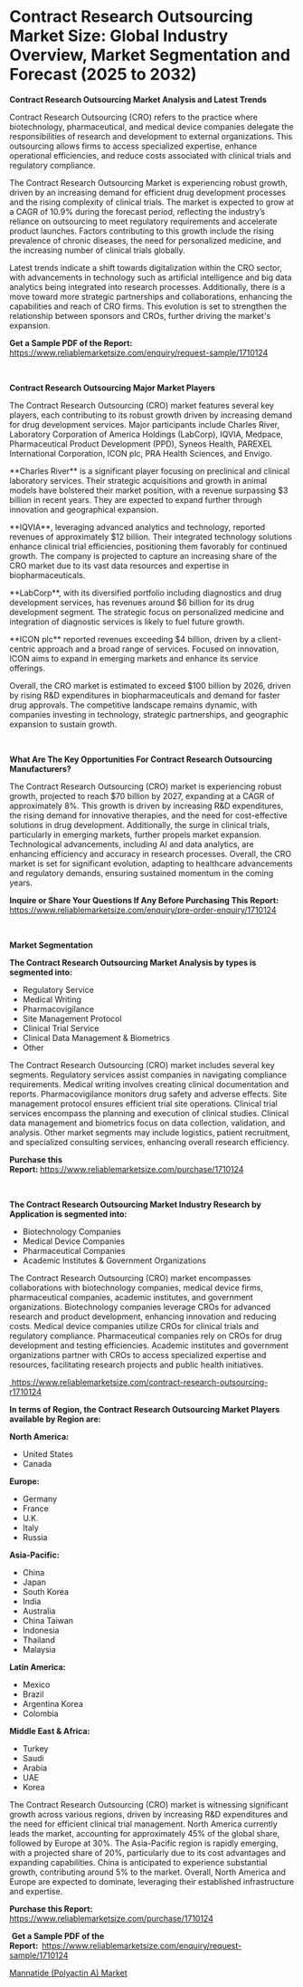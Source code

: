 <p><h1>Contract Research Outsourcing Market Size: Global Industry Overview, Market Segmentation and Forecast (2025 to 2032)</h1></p><p><strong>Contract Research Outsourcing Market Analysis and Latest Trends</strong></p>
<p><p>Contract Research Outsourcing (CRO) refers to the practice where biotechnology, pharmaceutical, and medical device companies delegate the responsibilities of research and development to external organizations. This outsourcing allows firms to access specialized expertise, enhance operational efficiencies, and reduce costs associated with clinical trials and regulatory compliance. </p><p>The Contract Research Outsourcing Market is experiencing robust growth, driven by an increasing demand for efficient drug development processes and the rising complexity of clinical trials. The market is expected to grow at a CAGR of 10.9% during the forecast period, reflecting the industry’s reliance on outsourcing to meet regulatory requirements and accelerate product launches. Factors contributing to this growth include the rising prevalence of chronic diseases, the need for personalized medicine, and the increasing number of clinical trials globally.</p><p>Latest trends indicate a shift towards digitalization within the CRO sector, with advancements in technology such as artificial intelligence and big data analytics being integrated into research processes. Additionally, there is a move toward more strategic partnerships and collaborations, enhancing the capabilities and reach of CRO firms. This evolution is set to strengthen the relationship between sponsors and CROs, further driving the market's expansion.</p></p>
<p><strong>Get a Sample PDF of the Report:&nbsp;</strong> <a href="https://www.reliablemarketsize.com/enquiry/request-sample/1710124?utm_campaign=3456&utm_medium=2&utm_source=Github&utm_content=ia&utm_term=27032025&utm_id=contract-research-outsourcing">https://www.reliablemarketsize.com/enquiry/request-sample/1710124</a></p>
<p>&nbsp;</p>
<p><strong>Contract Research Outsourcing Major Market Players</strong></p>
<p><p>The Contract Research Outsourcing (CRO) market features several key players, each contributing to its robust growth driven by increasing demand for drug development services. Major participants include Charles River, Laboratory Corporation of America Holdings (LabCorp), IQVIA, Medpace, Pharmaceutical Product Development (PPD), Syneos Health, PAREXEL International Corporation, ICON plc, PRA Health Sciences, and Envigo.</p><p>**Charles River** is a significant player focusing on preclinical and clinical laboratory services. Their strategic acquisitions and growth in animal models have bolstered their market position, with a revenue surpassing $3 billion in recent years. They are expected to expand further through innovation and geographical expansion.</p><p>**IQVIA**, leveraging advanced analytics and technology, reported revenues of approximately $12 billion. Their integrated technology solutions enhance clinical trial efficiencies, positioning them favorably for continued growth. The company is projected to capture an increasing share of the CRO market due to its vast data resources and expertise in biopharmaceuticals.</p><p>**LabCorp**, with its diversified portfolio including diagnostics and drug development services, has revenues around $6 billion for its drug development segment. The strategic focus on personalized medicine and integration of diagnostic services is likely to fuel future growth.</p><p>**ICON plc** reported revenues exceeding $4 billion, driven by a client-centric approach and a broad range of services. Focused on innovation, ICON aims to expand in emerging markets and enhance its service offerings.</p><p>Overall, the CRO market is estimated to exceed $100 billion by 2026, driven by rising R&D expenditures in biopharmaceuticals and demand for faster drug approvals. The competitive landscape remains dynamic, with companies investing in technology, strategic partnerships, and geographic expansion to sustain growth.</p></p>
<p>&nbsp;</p>
<p><strong>What Are The Key Opportunities For Contract Research Outsourcing Manufacturers?</strong></p>
<p><p>The Contract Research Outsourcing (CRO) market is experiencing robust growth, projected to reach $70 billion by 2027, expanding at a CAGR of approximately 8%. This growth is driven by increasing R&D expenditures, the rising demand for innovative therapies, and the need for cost-effective solutions in drug development. Additionally, the surge in clinical trials, particularly in emerging markets, further propels market expansion. Technological advancements, including AI and data analytics, are enhancing efficiency and accuracy in research processes. Overall, the CRO market is set for significant evolution, adapting to healthcare advancements and regulatory demands, ensuring sustained momentum in the coming years.</p></p>
<p><strong>Inquire or Share Your Questions If Any Before Purchasing This Report:</strong> <a href="https://www.reliablemarketsize.com/enquiry/pre-order-enquiry/1710124?utm_campaign=3456&utm_medium=2&utm_source=Github&utm_content=ia&utm_term=27032025&utm_id=contract-research-outsourcing">https://www.reliablemarketsize.com/enquiry/pre-order-enquiry/1710124</a></p>
<p>&nbsp;</p>
<p><strong>Market Segmentation</strong></p>
<p><strong>The Contract Research Outsourcing Market Analysis by types is segmented into:</strong></p>
<p><ul><li>Regulatory Service</li><li>Medical Writing</li><li>Pharmacovigilance</li><li>Site Management Protocol</li><li>Clinical Trial Service</li><li>Clinical Data Management & Biometrics</li><li>Other</li></ul></p>
<p><p>The Contract Research Outsourcing (CRO) market includes several key segments. Regulatory services assist companies in navigating compliance requirements. Medical writing involves creating clinical documentation and reports. Pharmacovigilance monitors drug safety and adverse effects. Site management protocol ensures efficient trial site operations. Clinical trial services encompass the planning and execution of clinical studies. Clinical data management and biometrics focus on data collection, validation, and analysis. Other market segments may include logistics, patient recruitment, and specialized consulting services, enhancing overall research efficiency.</p></p>
<p><strong>Purchase this Report:&nbsp;</strong><a href="https://www.reliablemarketsize.com/purchase/1710124?utm_campaign=3456&utm_medium=2&utm_source=Github&utm_content=ia&utm_term=27032025&utm_id=contract-research-outsourcing">https://www.reliablemarketsize.com/purchase/1710124</a></p>
<p>&nbsp;</p>
<p><strong>The Contract Research Outsourcing Market Industry Research by Application is segmented into:</strong></p>
<p><ul><li>Biotechnology Companies</li><li>Medical Device Companies</li><li>Pharmaceutical Companies</li><li>Academic Institutes & Government Organizations</li></ul></p>
<p><p>The Contract Research Outsourcing (CRO) market encompasses collaborations with biotechnology companies, medical device firms, pharmaceutical companies, academic institutes, and government organizations. Biotechnology companies leverage CROs for advanced research and product development, enhancing innovation and reducing costs. Medical device companies utilize CROs for clinical trials and regulatory compliance. Pharmaceutical companies rely on CROs for drug development and testing efficiencies. Academic institutes and government organizations partner with CROs to access specialized expertise and resources, facilitating research projects and public health initiatives.</p></p>
<p><a href="https://www.reliablemarketsize.com/contract-research-outsourcing-r1710124?utm_campaign=3456&utm_medium=2&utm_source=Github&utm_content=ia&utm_term=27032025&utm_id=contract-research-outsourcing">&nbsp;https://www.reliablemarketsize.com/contract-research-outsourcing-r1710124</a></p>
<p><strong>In terms of Region, the Contract Research Outsourcing Market Players available by Region are:</strong></p>
<p>
    <p> <strong> North America: </strong>
        <ul>
            <li>United States</li>
            <li>Canada</li>
        </ul>
        </p> 
    <p> <strong> Europe: </strong>
        <ul>
            <li>Germany</li>
            <li>France</li>
            <li>U.K.</li>
            <li>Italy</li>
            <li>Russia</li>
        </ul>
        </p> 
    <p> <strong> Asia-Pacific: </strong>
        <ul>
            <li>China</li>
            <li>Japan</li>
            <li>South Korea</li>
            <li>India</li>
            <li>Australia</li>
            <li>China Taiwan</li>
            <li>Indonesia</li>
            <li>Thailand</li>
            <li>Malaysia</li>
        </ul>
        </p> 
    <p> <strong> Latin America: </strong>
        <ul>
            <li>Mexico</li>
            <li>Brazil</li>
            <li>Argentina Korea</li>
            <li>Colombia</li>
        </ul>
        </p> 
    <p> <strong> Middle East & Africa: </strong>
        <ul>
            <li>Turkey</li>
            <li>Saudi</li>
            <li>Arabia</li>
            <li>UAE</li>
            <li>Korea</li>
        </ul>
    </p>
    </p>
<p><p>The Contract Research Outsourcing (CRO) market is witnessing significant growth across various regions, driven by increasing R&D expenditures and the need for efficient clinical trial management. North America currently leads the market, accounting for approximately 45% of the global share, followed by Europe at 30%. The Asia-Pacific region is rapidly emerging, with a projected share of 20%, particularly due to its cost advantages and expanding capabilities. China is anticipated to experience substantial growth, contributing around 5% to the market. Overall, North America and Europe are expected to dominate, leveraging their established infrastructure and expertise.</p></p>
<p><strong>Purchase this Report: </strong><a href="https://www.reliablemarketsize.com/purchase/1710124?utm_campaign=3456&utm_medium=2&utm_source=Github&utm_content=ia&utm_term=27032025&utm_id=contract-research-outsourcing">https://www.reliablemarketsize.com/purchase/1710124</a></p>
<p>&nbsp;<strong>Get a Sample PDF of the Report:&nbsp;&nbsp;</strong><a href="https://www.reliablemarketsize.com/enquiry/request-sample/1710124?utm_campaign=3456&utm_medium=2&utm_source=Github&utm_content=ia&utm_term=27032025&utm_id=contract-research-outsourcing">https://www.reliablemarketsize.com/enquiry/request-sample/1710124</a></p>
<p><strong></strong></p>
<p><p><a href="https://github.com/keohannchavo/Market-Research-Report-List-1/blob/main/mannatide-polyactin-a-market.md?utm_campaign=3456&utm_medium=2&utm_source=Github&utm_content=ia&utm_term=27032025&utm_id=contract-research-outsourcing">Mannatide (Polyactin A) Market</a></p></p>